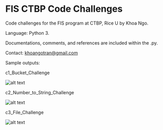 # FIS CTBP Code Challenges
Code challenges for the FIS program at CTBP, Rice U by Khoa Ngo.

Language: Python 3.

Documentations, comments, and references are included within the .py.

Contact: khoangotran@gmail.com

Sample outputs:

c1_Bucket_Challenge

![alt text](https://github.com/khoangotran/FIS-CTBP/blob/master/Screenshots/c1_outputs.png)


c2_Number_to_String_Challenge

![alt text](https://github.com/khoangotran/FIS-CTBP/blob/master/Screenshots/c2_outputs.png)


c3_File_Challenge

![alt text](https://github.com/khoangotran/FIS-CTBP/blob/master/Screenshots/c3_output.png)
